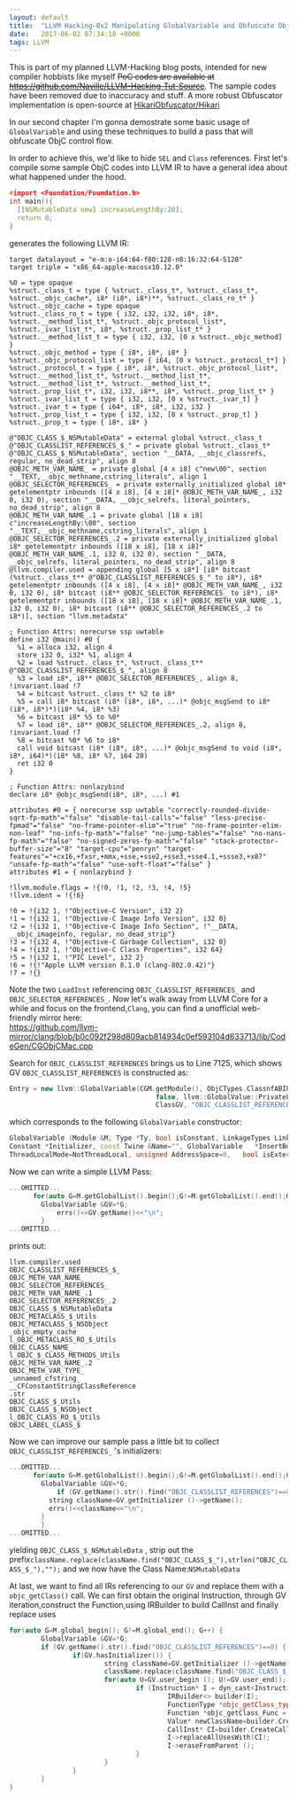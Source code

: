 ```yaml
---
layout: default
title:  "LLVM Hacking-0x2 Manipulating GlobalVariable and Obfuscate ObjC Control Flow"
date:   2017-06-02 07:34:18 +0000
tags: LLVM
---
```



  This is part of my planned LLVM-Hacking blog posts, intended for new compiler hobbists like myself
  <del>PoC codes are available at <https://github.com/Naville/LLVM-Hacking-Tut-Source></del>.
  The sample codes have been removed due to inaccuracy and stuff. A more robust Obfuscator implementation is open-source at [HikariObfuscator/Hikari](https://github.com/HikariObfuscator/Hikari)
  <!-- more -->

In our second chapter I'm gonna demostrate some basic usage of `GlobalVariable` and using these techniques to build a pass that will obfuscate ObjC control flow.

In order to achieve this, we'd like to hide `SEL` and `Class` references. First let's compile some sample ObjC codes into LLVM IR to have a general idea about what happened under the hood.

```cpp
#import <Foundation/Foundation.h>
int main(){
  [[NSMutableData new] increaseLengthBy:20];
  return 0;
}


```

generates the following LLVM IR:

```
target datalayout = "e-m:o-i64:64-f80:128-n8:16:32:64-S128"
target triple = "x86_64-apple-macosx10.12.0"

%0 = type opaque
%struct._class_t = type { %struct._class_t*, %struct._class_t*, %struct._objc_cache*, i8* (i8*, i8*)**, %struct._class_ro_t* }
%struct._objc_cache = type opaque
%struct._class_ro_t = type { i32, i32, i32, i8*, i8*, %struct.__method_list_t*, %struct._objc_protocol_list*, %struct._ivar_list_t*, i8*, %struct._prop_list_t* }
%struct.__method_list_t = type { i32, i32, [0 x %struct._objc_method] }
%struct._objc_method = type { i8*, i8*, i8* }
%struct._objc_protocol_list = type { i64, [0 x %struct._protocol_t*] }
%struct._protocol_t = type { i8*, i8*, %struct._objc_protocol_list*, %struct.__method_list_t*, %struct.__method_list_t*, %struct.__method_list_t*, %struct.__method_list_t*, %struct._prop_list_t*, i32, i32, i8**, i8*, %struct._prop_list_t* }
%struct._ivar_list_t = type { i32, i32, [0 x %struct._ivar_t] }
%struct._ivar_t = type { i64*, i8*, i8*, i32, i32 }
%struct._prop_list_t = type { i32, i32, [0 x %struct._prop_t] }
%struct._prop_t = type { i8*, i8* }

@"OBJC_CLASS_$_NSMutableData" = external global %struct._class_t
@"OBJC_CLASSLIST_REFERENCES_$_" = private global %struct._class_t* @"OBJC_CLASS_$_NSMutableData", section "__DATA, __objc_classrefs, regular, no_dead_strip", align 8
@OBJC_METH_VAR_NAME_ = private global [4 x i8] c"new\00", section "__TEXT,__objc_methname,cstring_literals", align 1
@OBJC_SELECTOR_REFERENCES_ = private externally_initialized global i8* getelementptr inbounds ([4 x i8], [4 x i8]* @OBJC_METH_VAR_NAME_, i32 0, i32 0), section "__DATA, __objc_selrefs, literal_pointers, no_dead_strip", align 8
@OBJC_METH_VAR_NAME_.1 = private global [18 x i8] c"increaseLengthBy:\00", section "__TEXT,__objc_methname,cstring_literals", align 1
@OBJC_SELECTOR_REFERENCES_.2 = private externally_initialized global i8* getelementptr inbounds ([18 x i8], [18 x i8]* @OBJC_METH_VAR_NAME_.1, i32 0, i32 0), section "__DATA, __objc_selrefs, literal_pointers, no_dead_strip", align 8
@llvm.compiler.used = appending global [5 x i8*] [i8* bitcast (%struct._class_t** @"OBJC_CLASSLIST_REFERENCES_$_" to i8*), i8* getelementptr inbounds ([4 x i8], [4 x i8]* @OBJC_METH_VAR_NAME_, i32 0, i32 0), i8* bitcast (i8** @OBJC_SELECTOR_REFERENCES_ to i8*), i8* getelementptr inbounds ([18 x i8], [18 x i8]* @OBJC_METH_VAR_NAME_.1, i32 0, i32 0), i8* bitcast (i8** @OBJC_SELECTOR_REFERENCES_.2 to i8*)], section "llvm.metadata"

; Function Attrs: norecurse ssp uwtable
define i32 @main() #0 {
  %1 = alloca i32, align 4
  store i32 0, i32* %1, align 4
  %2 = load %struct._class_t*, %struct._class_t** @"OBJC_CLASSLIST_REFERENCES_$_", align 8
  %3 = load i8*, i8** @OBJC_SELECTOR_REFERENCES_, align 8, !invariant.load !7
  %4 = bitcast %struct._class_t* %2 to i8*
  %5 = call i8* bitcast (i8* (i8*, i8*, ...)* @objc_msgSend to i8* (i8*, i8*)*)(i8* %4, i8* %3)
  %6 = bitcast i8* %5 to %0*
  %7 = load i8*, i8** @OBJC_SELECTOR_REFERENCES_.2, align 8, !invariant.load !7
  %8 = bitcast %0* %6 to i8*
  call void bitcast (i8* (i8*, i8*, ...)* @objc_msgSend to void (i8*, i8*, i64)*)(i8* %8, i8* %7, i64 20)
  ret i32 0
}

; Function Attrs: nonlazybind
declare i8* @objc_msgSend(i8*, i8*, ...) #1

attributes #0 = { norecurse ssp uwtable "correctly-rounded-divide-sqrt-fp-math"="false" "disable-tail-calls"="false" "less-precise-fpmad"="false" "no-frame-pointer-elim"="true" "no-frame-pointer-elim-non-leaf" "no-infs-fp-math"="false" "no-jump-tables"="false" "no-nans-fp-math"="false" "no-signed-zeros-fp-math"="false" "stack-protector-buffer-size"="8" "target-cpu"="penryn" "target-features"="+cx16,+fxsr,+mmx,+sse,+sse2,+sse3,+sse4.1,+ssse3,+x87" "unsafe-fp-math"="false" "use-soft-float"="false" }
attributes #1 = { nonlazybind }

!llvm.module.flags = !{!0, !1, !2, !3, !4, !5}
!llvm.ident = !{!6}

!0 = !{i32 1, !"Objective-C Version", i32 2}
!1 = !{i32 1, !"Objective-C Image Info Version", i32 0}
!2 = !{i32 1, !"Objective-C Image Info Section", !"__DATA, __objc_imageinfo, regular, no_dead_strip"}
!3 = !{i32 4, !"Objective-C Garbage Collection", i32 0}
!4 = !{i32 1, !"Objective-C Class Properties", i32 64}
!5 = !{i32 1, !"PIC Level", i32 2}
!6 = !{!"Apple LLVM version 8.1.0 (clang-802.0.42)"}
!7 = !{}

```

Note the two `LoadInst` referencing `OBJC_CLASSLIST_REFERENCES_` and `OBJC_SELECTOR_REFERENCES_`.
Now let's walk away from LLVM Core for a while and focus on the frontend,`Clang`, you can find a unofficial web-friendly mirror here:  
<https://github.com/llvm-mirror/clang/blob/b0c092f298d809acb814934c0ef593104d633713/lib/CodeGen/CGObjCMac.cpp>

Search for `OBJC_CLASSLIST_REFERENCES` brings us to Line 7125, which shows GV `OBJC_CLASSLIST_REFERENCES` is constructed as:

```cpp
Entry = new llvm::GlobalVariable(CGM.getModule(), ObjCTypes.ClassnfABIPtrTy,
                                     false, llvm::GlobalValue::PrivateLinkage,
                                     ClassGV, "OBJC_CLASSLIST_REFERENCES_$_");
```

which corresponds to the following `GlobalVariable` constructor:

```cpp
GlobalVariable (Module &M, Type *Ty, bool isConstant, LinkageTypes Linkage,
Constant *Initializer, const Twine &Name="", GlobalVariable   *InsertBefore=nullptr,
ThreadLocalMode=NotThreadLocal, unsigned AddressSpace=0,   bool isExternallyInitialized=false)
```


Now we can write a simple LLVM Pass:

```cpp
...OMITTED...
      for(auto G=M.getGlobalList().begin();G!=M.getGlobalList().end();G++){
        GlobalVariable &GV=*G;
			errs()<<GV.getName()<<"\n";
        }
...OMITTED...
```

prints out:

```
llvm.compiler.used
OBJC_CLASSLIST_REFERENCES_$_  	
OBJC_METH_VAR_NAME_
OBJC_SELECTOR_REFERENCES_
OBJC_METH_VAR_NAME_.1
OBJC_SELECTOR_REFERENCES_.2
OBJC_CLASS_$_NSMutableData
OBJC_METACLASS_$_Utils
OBJC_METACLASS_$_NSObject
_objc_empty_cache
l_OBJC_METACLASS_RO_$_Utils
OBJC_CLASS_NAME_
l_OBJC_$_CLASS_METHODS_Utils
OBJC_METH_VAR_NAME_.2
OBJC_METH_VAR_TYPE_
_unnamed_cfstring_
__CFConstantStringClassReference
.str
OBJC_CLASS_$_Utils
OBJC_CLASS_$_NSObject
l_OBJC_CLASS_RO_$_Utils
OBJC_LABEL_CLASS_$
```

Now we can improve our sample pass a little bit to collect `OBJC_CLASSLIST_REFERENCES_` 's initializers:

```cpp
...OMITTED...
      for(auto G=M.getGlobalList().begin();G!=M.getGlobalList().end();G++){
        GlobalVariable &GV=*G;
			if (GV.getName().str().find("OBJC_CLASSLIST_REFERENCES")==0){
          string className=GV.getInitializer ()->getName();
          errs()<<className<<"\n";
        }
        }
...OMITTED...
```

yielding `OBJC_CLASS_$_NSMutableData` , strip out the prefix`className.replace(className.find("OBJC_CLASS_$_"),strlen("OBJC_CLASS_$_"),"");` and we now have the Class Name:`NSMutableData`

At last, we want to find all IRs referencing to our `GV` and replace them with a `objc_getClass()` call.
We can first obtain the original Instruction, through GV iteration,construct the Function,using IRBuilder to build CallInst and finally replace uses

```cpp
for(auto G=M.global_begin(); G!=M.global_end(); G++) {
        GlobalVariable &GV=*G;
        if (GV.getName().str().find("OBJC_CLASSLIST_REFERENCES")==0) {
                if(GV.hasInitializer()) {
                        string className=GV.getInitializer ()->getName();
                        className.replace(className.find("OBJC_CLASS_$_"),strlen("OBJC_CLASS_$_"),"");
                        for(auto U=GV.user_begin (); U!=GV.user_end(); U++) {
                                if (Instruction* I = dyn_cast<Instruction>(*U)) {
                                        IRBuilder<> builder(I);
                                        FunctionType *objc_getClass_type =FunctionType::get(I->getType(), {Type::getInt8PtrTy(M.getContext())}, false);
                                        Function *objc_getClass_Func = cast<Function>(M.getOrInsertFunction("objc_getClass", objc_getClass_type ) );
                                        Value* newClassName=builder.CreateGlobalStringPtr(StringRef(className));
                                        CallInst* CI=builder.CreateCall(objc_getClass_Func,{newClassName});
                                        I->replaceAllUsesWith(CI);
                                        I->eraseFromParent ();
                                }
                        }
                }
        }
}
```

